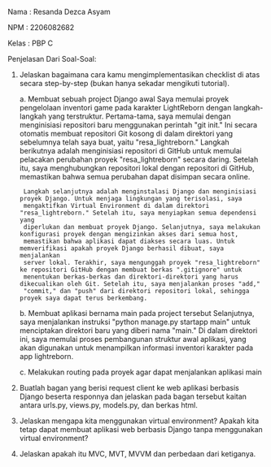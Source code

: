Nama    : Resanda Dezca Asyam

NPM     : 2206082682

Kelas   : PBP C


Penjelasan Dari Soal-Soal:
1. Jelaskan bagaimana cara kamu mengimplementasikan checklist di atas secara step-by-step (bukan hanya sekadar mengikuti tutorial).

    a.  Membuat sebuah project Django awal
        Saya memulai proyek pengelolaan inventori game pada karakter LightReborn dengan langkah-langkah yang terstruktur. Pertama-tama, 
        saya memulai dengan menginisiasi repositori baru menggunakan perintah "git init." Ini secara otomatis membuat repositori Git 
        kosong di dalam direktori yang sebelumnya telah saya buat, yaitu "resa_lightreborn." Langkah berikutnya adalah menginisiasi 
        repositori di GitHub untuk memulai pelacakan perubahan proyek "resa_lightreborn" secara daring. Setelah itu, saya menghubungkan 
        repositori lokal dengan repositori di GitHub, memastikan bahwa semua perubahan dapat disimpan secara online.

        Langkah selanjutnya adalah menginstalasi Django dan menginisiasi proyek Django. Untuk menjaga lingkungan yang terisolasi, saya 
        mengaktifkan Virtual Environment di dalam direktori "resa_lightreborn." Setelah itu, saya menyiapkan semua dependensi yang 
        diperlukan dan membuat proyek Django. Selanjutnya, saya melakukan konfigurasi proyek dengan mengizinkan akses dari semua host, 
        memastikan bahwa aplikasi dapat diakses secara luas. Untuk memverifikasi apakah proyek Django berhasil dibuat, saya menjalankan 
        server lokal. Terakhir, saya mengunggah proyek "resa_lightreborn" ke repositori GitHub dengan membuat berkas ".gitignore" untuk 
        menentukan berkas-berkas dan direktori-direktori yang harus dikecualikan oleh Git. Setelah itu, saya menjalankan proses "add," 
        "commit," dan "push" dari direktori repositori lokal, sehingga proyek saya dapat terus berkembang.
        
    b.  Membuat aplikasi bernama main pada project tersebut
        Selanjutnya, saya menjalankan instruksi "python manage.py startapp main" untuk menciptakan direktori baru yang diberi nama 
        "main." Di dalam direktori ini, saya memulai proses pembangunan struktur awal aplikasi, yang akan digunakan untuk menampilkan 
        informasi inventori karakter pada app lightreborn.

    c.  Melakukan routing pada proyek agar dapat menjalankan aplikasi main



2. Buatlah bagan yang berisi request client ke web aplikasi berbasis Django beserta responnya dan jelaskan pada bagan tersebut kaitan antara urls.py, views.py, models.py, dan berkas html.
3. Jelaskan mengapa kita menggunakan virtual environment? Apakah kita tetap dapat membuat aplikasi web berbasis Django tanpa menggunakan virtual environment?
4. Jelaskan apakah itu MVC, MVT, MVVM dan perbedaan dari ketiganya.